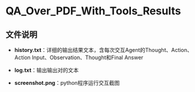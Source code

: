 # QA_Over_PDF_With_Tools_Results

## 文件说明

- **history.txt**：详细的输出结果文本，含每次交互Agent的Thought、Action、Action Input、Observation、Thought和Final Answer

- **log.txt**：输出输出对的文本 

- **screenshot.png**：python程序运行交互截图
